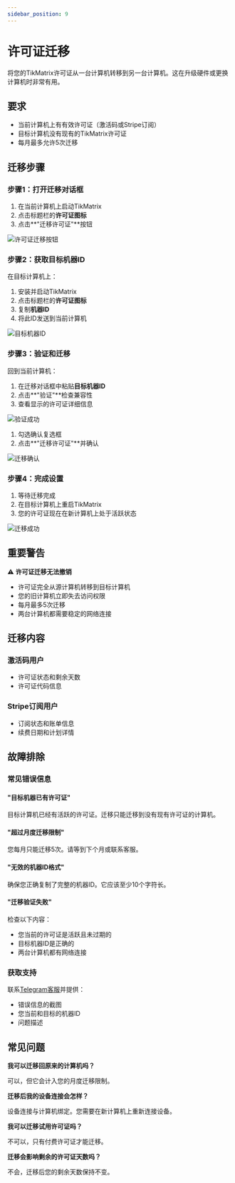```yaml
---
sidebar_position: 9
---
```


# 许可证迁移

将您的TikMatrix许可证从一台计算机转移到另一台计算机。这在升级硬件或更换计算机时非常有用。

## 要求

- 当前计算机上有有效许可证（激活码或Stripe订阅）
- 目标计算机没有现有的TikMatrix许可证
- 每月最多允许5次迁移

## 迁移步骤

### 步骤1：打开迁移对话框

1. 在当前计算机上启动TikMatrix
2. 点击标题栏的**许可证图标**
3. 点击**"迁移许可证"**按钮

![许可证迁移按钮](../img/migrate-button.webp)

### 步骤2：获取目标机器ID

在目标计算机上：

1. 安装并启动TikMatrix
2. 点击标题栏的**许可证图标**
3. 复制**机器ID**
4. 将此ID发送到当前计算机

![目标机器ID](../img/target-machine-id.webp)

### 步骤3：验证和迁移

回到当前计算机：

1. 在迁移对话框中粘贴**目标机器ID**
2. 点击**"验证"**检查兼容性
3. 查看显示的许可证详细信息

![验证成功](../img/validation-success.webp)

1. 勾选确认复选框
2. 点击**"迁移许可证"**并确认

![迁移确认](../img/migration-confirm.webp)

### 步骤4：完成设置

1. 等待迁移完成
2. 在目标计算机上重启TikMatrix
3. 您的许可证现在在新计算机上处于活跃状态

![迁移成功](../img/migration-success.webp)

## 重要警告

⚠️ **许可证迁移无法撤销**

- 许可证完全从源计算机转移到目标计算机
- 您的旧计算机立即失去访问权限
- 每月最多5次迁移
- 两台计算机都需要稳定的网络连接

## 迁移内容

### 激活码用户

- 许可证状态和剩余天数
- 许可证代码信息

### Stripe订阅用户

- 订阅状态和账单信息
- 续费日期和计划详情

## 故障排除

### 常见错误信息

#### "目标机器已有许可证"

目标计算机已经有活跃的许可证。迁移只能迁移到没有现有许可证的计算机。

#### "超过月度迁移限制"

您每月只能迁移5次。请等到下个月或联系客服。

#### "无效的机器ID格式"

确保您正确复制了完整的机器ID。它应该至少10个字符长。

#### "迁移验证失败"

检查以下内容：

- 您当前的许可证是活跃且未过期的
- 目标机器ID是正确的
- 两台计算机都有网络连接

### 获取支持

联系[Telegram客服](https://t.me/tikmatrix_chat)并提供：

- 错误信息的截图
- 您当前和目标的机器ID
- 问题描述

## 常见问题

**我可以迁移回原来的计算机吗？**

可以，但它会计入您的月度迁移限制。

**迁移后我的设备连接会怎样？**

设备连接与计算机绑定。您需要在新计算机上重新连接设备。

**我可以迁移试用许可证吗？**

不可以，只有付费许可证才能迁移。

**迁移会影响剩余的许可证天数吗？**

不会，迁移后您的剩余天数保持不变。
